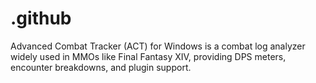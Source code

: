# .github
Advanced Combat Tracker (ACT) for Windows is a combat log analyzer widely used in MMOs like Final Fantasy XIV, providing DPS meters, encounter breakdowns, and plugin support.
